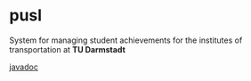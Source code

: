 # pusl

System for managing student achievements for the institutes of transportation at **TU Darmstadt**

[javadoc](https://leonchemnitz.github.io/pusl/apidocs/)
